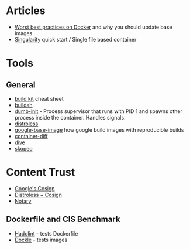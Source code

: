 # Articles
* [Worst best practices on Docker](https://pythonspeed.com/articles/security-updates-in-docker/) and why you should update base images
* [Singularity](https://sylabs.io/guides/3.0/user-guide/quick_start.html) quick start / Single file based container

# Tools

## General 
* [build kit](https://hub.docker.com/r/docker/dockerfile/) cheat sheet
* [buildah](https://github.com/containers/buildah/tree/master/docs/tutorials)
* [dumb-init](https://github.com/Yelp/dumb-init) - Process supervisor that runs with PID 1 and spawns other process inside the container. Handles signals. 
* [distroless](https://github.com/GoogleContainerTools/distroless)
* [google-base-image](https://github.com/GoogleContainerTools/base-images-docker) how google build images with reproducible builds
* [container-diff](https://github.com/GoogleContainerTools/container-diff)
* [dive](https://github.com/wagoodman/dive)
* [skopeo](https://github.com/containers/skopeo)

# Content Trust
* [Google's Cosign](https://github.com/sigstore/cosign)
* [Distroless + Cosign](https://security.googleblog.com/2021/05/making-internet-more-secure-one-signed.html)
* [Notary](https://docs.docker.com/notary/getting_started/)

## Dockerfile and CIS Benchmark
* [Hadolint](https://github.com/hadolint/hadolint) - tests Dockerfile
* [Dockle](https://github.com/goodwithtech/dockle) - tests images


